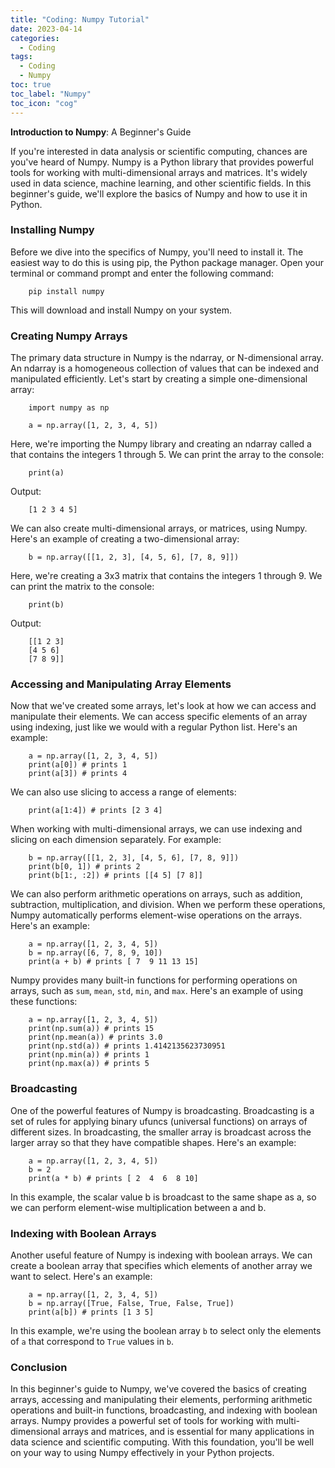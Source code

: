```yaml
---
title: "Coding: Numpy Tutorial"
date: 2023-04-14
categories:
  - Coding
tags:
  - Coding
  - Numpy
toc: true
toc_label: "Numpy"
toc_icon: "cog"
---
```


**Introduction to Numpy**: A Beginner's Guide

If you're interested in data analysis or scientific computing, chances are you've heard of Numpy. Numpy is a Python library that provides powerful tools for working with multi-dimensional arrays and matrices. It's widely used in data science, machine learning, and other scientific fields. In this beginner's guide, we'll explore the basics of Numpy and how to use it in Python.

### Installing Numpy

Before we dive into the specifics of Numpy, you'll need to install it. The easiest way to do this is using pip, the Python package manager. Open your terminal or command prompt and enter the following command:

        pip install numpy

This will download and install Numpy on your system.

### Creating Numpy Arrays

The primary data structure in Numpy is the ndarray, or N-dimensional array. An ndarray is a homogeneous collection of values that can be indexed and manipulated efficiently. Let's start by creating a simple one-dimensional array:

        import numpy as np

        a = np.array([1, 2, 3, 4, 5])

Here, we're importing the Numpy library and creating an ndarray called a that contains the integers 1 through 5. We can print the array to the console:

        print(a)

Output:

        [1 2 3 4 5]

We can also create multi-dimensional arrays, or matrices, using Numpy. Here's an example of creating a two-dimensional array:

        b = np.array([[1, 2, 3], [4, 5, 6], [7, 8, 9]])

Here, we're creating a 3x3 matrix that contains the integers 1 through 9. We can print the matrix to the console:

        print(b)

Output:

        [[1 2 3]
        [4 5 6]
        [7 8 9]]

### Accessing and Manipulating Array Elements

Now that we've created some arrays, let's look at how we can access and manipulate their elements. We can access specific elements of an array using indexing, just like we would with a regular Python list. Here's an example:

        a = np.array([1, 2, 3, 4, 5])
        print(a[0]) # prints 1
        print(a[3]) # prints 4

We can also use slicing to access a range of elements:

        print(a[1:4]) # prints [2 3 4]

When working with multi-dimensional arrays, we can use indexing and slicing on each dimension separately. For example:

        b = np.array([[1, 2, 3], [4, 5, 6], [7, 8, 9]])
        print(b[0, 1]) # prints 2
        print(b[1:, :2]) # prints [[4 5] [7 8]]

We can also perform arithmetic operations on arrays, such as addition, subtraction, multiplication, and division. When we perform these operations, Numpy automatically performs element-wise operations on the arrays. Here's an example:

        a = np.array([1, 2, 3, 4, 5])
        b = np.array([6, 7, 8, 9, 10])
        print(a + b) # prints [ 7  9 11 13 15]

Numpy provides many built-in functions for performing operations on arrays, such as `sum`, `mean`, `std`, `min`, and `max`. Here's an example of using these functions:

        a = np.array([1, 2, 3, 4, 5])
        print(np.sum(a)) # prints 15
        print(np.mean(a)) # prints 3.0
        print(np.std(a)) # prints 1.4142135623730951
        print(np.min(a)) # prints 1
        print(np.max(a)) # prints 5

### Broadcasting

One of the powerful features of Numpy is broadcasting. Broadcasting is a set of rules for applying binary ufuncs (universal functions) on arrays of different sizes. In broadcasting, the smaller array is broadcast across the larger array so that they have compatible shapes. Here's an example:

        a = np.array([1, 2, 3, 4, 5])
        b = 2
        print(a * b) # prints [ 2  4  6  8 10]

In this example, the scalar value b is broadcast to the same shape as a, so we can perform element-wise multiplication between a and b.

### Indexing with Boolean Arrays

Another useful feature of Numpy is indexing with boolean arrays. We can create a boolean array that specifies which elements of another array we want to select. Here's an example:

        a = np.array([1, 2, 3, 4, 5])
        b = np.array([True, False, True, False, True])
        print(a[b]) # prints [1 3 5]

In this example, we're using the boolean array `b` to select only the elements of `a` that correspond to `True` values in `b`.

### Conclusion

In this beginner's guide to Numpy, we've covered the basics of creating arrays, accessing and manipulating their elements, performing arithmetic operations and built-in functions, broadcasting, and indexing with boolean arrays. Numpy provides a powerful set of tools for working with multi-dimensional arrays and matrices, and is essential for many applications in data science and scientific computing. With this foundation, you'll be well on your way to using Numpy effectively in your Python projects.